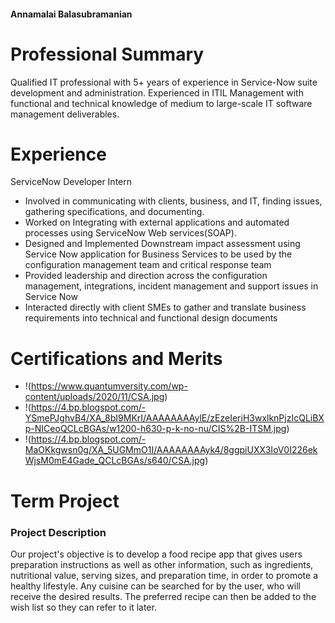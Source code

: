 #### Annamalai Balasubramanian

# Professional Summary

Qualified IT professional with 5+ years of experience in Service-Now suite development and administration. Experienced in ITIL Management with functional and technical knowledge of medium to large-scale IT software management deliverables.

# Experience

ServiceNow Developer Intern

- Involved in communicating with clients, business, and IT, finding issues, gathering specifications, and documenting.
- Worked on Integrating with external applications and automated processes using ServiceNow Web services(SOAP).
- Designed and Implemented Downstream impact assessment using Service Now application for Business Services to be used by the configuration management team and critical response team
- Provided leadership and direction across the configuration management, integrations, incident management and support issues in Service Now
- Interacted directly with client SMEs to gather and translate business requirements into technical and functional design documents

# Certifications and Merits

- !(https://www.quantumversity.com/wp-content/uploads/2020/11/CSA.jpg)
- !(https://4.bp.blogspot.com/-YSmePJghvB4/XA_8bI9MKrI/AAAAAAAAylE/zEzeIeriH3wxlknPjzIcQLiBXp-NICeoQCLcBGAs/w1200-h630-p-k-no-nu/CIS%2B-ITSM.jpg)
- !(https://4.bp.blogspot.com/-MaOKkgwsn0g/XA_5UGMmO1I/AAAAAAAAyk4/8ggpiUXX3IoV0I226ekWjsM0mE4Gade_QCLcBGAs/s640/CSA.jpg)


# Term Project 

### Project Description

Our project's objective is to develop a food recipe app that gives users preparation instructions as well as other information, such as ingredients, nutritional value, serving sizes, and preparation time, in order to promote a healthy lifestyle. Any cuisine can be searched for by the user, who will receive the desired results. The preferred recipe can then be added to the wish list so they can refer to it later.


